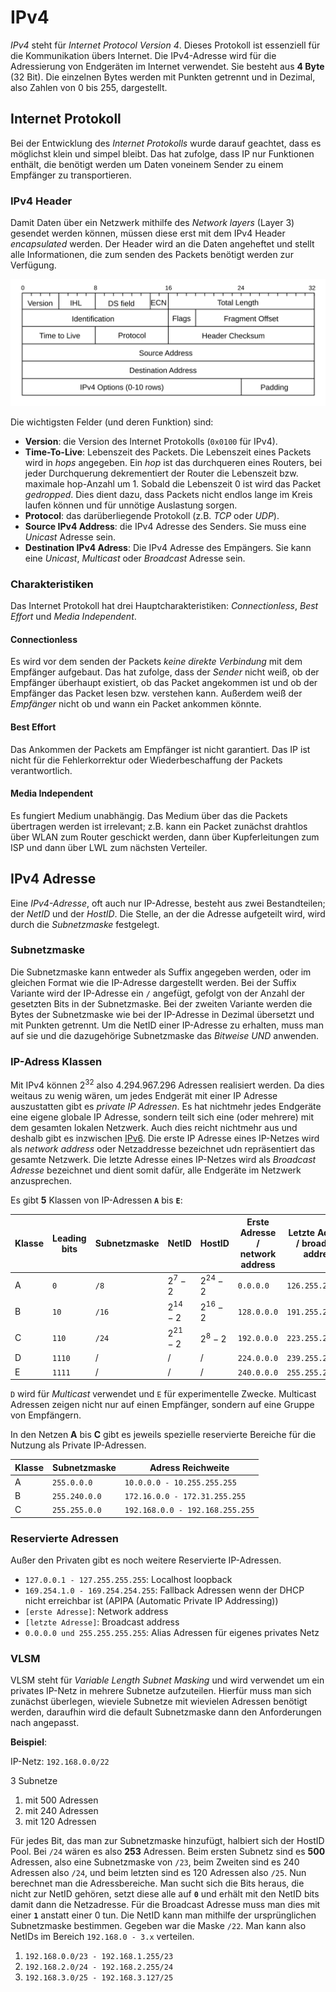 # IPv4

*IPv4* steht für *Internet Protocol Version 4*. Dieses Protokoll ist essenziell für die Kommunikation übers Internet. Die IPv4-Adresse wird für die Adressierung von Endgeräten im Internet verwendet. Sie besteht aus **4 Byte** (32 Bit). Die einzelnen Bytes werden mit Punkten getrennt und in Dezimal, also Zahlen von 0 bis 255, dargestellt.

## Internet Protokoll

Bei der Entwicklung des *Internet Protokolls* wurde darauf geachtet, dass es möglichst klein und simpel bleibt. Das hat zufolge, dass IP nur Funktionen enthält, die benötigt werden um Daten voneinem Sender zu einem Empfänger zu transportieren.

### IPv4 Header

Damit Daten über ein Netzwerk mithilfe des *Network layers* (Layer 3) gesendet werden können, müssen diese erst mit dem IPv4 Header *encapsulated* werden. Der Header wird an die Daten angeheftet und stellt alle Informationen, die zum senden des Packets benötigt werden zur Verfügung.

![IPv4 Header](../assets/LTI-diagrams-ipv4header.svg)

Die wichtigsten Felder (und deren Funktion) sind:
- **Version**: die Version des Internet Protokolls (`0x0100` für IPv4).
- **Time-To-Live**: Lebenszeit des Packets. Die Lebenszeit eines Packets wird in *hops* angegeben. Ein *hop* ist das durchqueren eines Routers, bei jeder Durchquerung dekrementiert der Router die Lebenszeit bzw. maximale hop-Anzahl um 1. Sobald die Lebenszeit 0 ist wird das Packet *gedropped*. Dies dient dazu, dass Packets nicht endlos lange im Kreis laufen können und für unnötige Auslastung sorgen.
- **Protocol**: das darüberliegende Protokoll (z.B. *TCP* oder *UDP*).
- **Source IPv4 Address**: die IPv4 Adresse des Senders. Sie muss eine *Unicast* Adresse sein.
- **Destination IPv4 Adress**: Die IPv4 Adresse des Empängers. Sie kann eine *Unicast*, *Multicast* oder *Broadcast* Adresse sein.

### Charakteristiken

Das Internet Protokoll hat drei Hauptcharakteristiken: *Connectionless*, *Best Effort* und *Media Independent*. 

#### Connectionless

Es wird vor dem senden der Packets *keine direkte Verbindung* mit dem Empfänger aufgebaut. Das hat zufolge, dass der *Sender* nicht weiß, ob der Empfänger überhaupt existiert, ob das Packet angekommen ist und ob der Empfänger das Packet lesen bzw. verstehen kann. Außerdem weiß der *Empfänger* nicht ob und wann ein Packet ankommen könnte.

#### Best Effort

Das Ankommen der Packets am Empfänger ist nicht garantiert. Das IP ist nicht für die Fehlerkorrektur oder Wiederbeschaffung der Packets verantwortlich.

#### Media Independent

Es fungiert Medium unabhängig. Das Medium über das die Packets übertragen werden ist irrelevant; z.B. kann ein Packet zunächst drahtlos über WLAN zum Router geschickt werden, dann über Kupferleitungen zum ISP und dann über LWL zum nächsten Verteiler.

## IPv4 Adresse

Eine *IPv4-Adresse*, oft auch nur IP-Adresse, besteht aus zwei Bestandteilen; der *NetID* und der *HostID*. Die Stelle, an der die Adresse aufgeteilt wird, wird durch die *Subnetzmaske* festgelegt.

### Subnetzmaske

Die Subnetzmaske kann entweder als Suffix angegeben werden, oder im gleichen Format wie die IP-Adresse dargestellt werden. Bei der Suffix Variante wird der IP-Adresse ein `/` angefügt, gefolgt von der Anzahl der gesetzten Bits in der Subnetzmaske. Bei der zweiten Variante werden die Bytes der Subnetzmaske wie bei der IP-Adresse in Dezimal übersetzt und mit Punkten getrennt. Um die NetID einer IP-Adresse zu erhalten, muss man auf sie und die dazugehörige Subnetzmaske das *Bitweise UND* anwenden.

### IP-Adress Klassen

Mit IPv4 können $2^{32}$ also $4.294.967.296$ Adressen realisiert werden. Da dies weitaus zu wenig wären, um jedes Endgerät mit einer IP Adresse auszustatten gibt es *private IP Adressen*. Es hat nichtmehr jedes Endgeräte eine eigene globale IP Adresse, sondern teilt sich eine (oder mehrere) mit dem gesamten lokalen Netzwerk. Auch dies reicht nichtmehr aus und deshalb gibt es inzwischen [IPv6](/netzwerke/ipv6). Die erste IP Adresse eines IP-Netzes wird als *network address* oder Netzaddresse bezeichnet udn repräsentiert das gesamte Netzwerk. Die letzte Adresse eines IP-Netzes wird als *Broadcast Adresse* bezeichnet und dient somit dafür, alle Endgeräte im Netzwerk anzusprechen.

Es gibt **5** Klassen von IP-Adressen **`A`** bis **`E`**:

| Klasse | Leading bits | Subnetzmaske | NetID | HostID | Erste Adresse / network address | Letzte Adresse / broadcast address |
| ------ | ------------ | ------------ | ----- | ------ | ------------------------------- | ---------------------------------- |
| A | `0`    | `/8`  | $2^7-2$    | $2^{24}-2$ | `0.0.0.0`   | `126.255.255.255` |
| B | `10`   | `/16` | $2^{14}-2$ | $2^{16}-2$ | `128.0.0.0` | `191.255.255.255` |
| C | `110`  | `/24` | $2^{21}-2$ | $2^8-2$    | `192.0.0.0` | `223.255.255.255` |
| D | `1110` | /     | /          | /          | `224.0.0.0` | `239.255.255.255` |
| E | `1111` | /     | /          | /          | `240.0.0.0` | `255.255.255.255` |

`D` wird für *Multicast* verwendet und `E` für experimentelle Zwecke. Multicast Adressen zeigen nicht nur auf einen Empfänger, sondern auf eine Gruppe von Empfängern.

In den Netzen **A** bis **C** gibt es jeweils spezielle reservierte Bereiche für die Nutzung als Private IP-Adressen.

| Klasse | Subnetzmaske  | Adress Reichweite               |
| ------ | ------------- | ------------------------------- |
| A      | `255.0.0.0`   | `10.0.0.0 - 10.255.255.255`     |
| B      | `255.240.0.0` | `172.16.0.0 - 172.31.255.255`   |
| C      | `255.255.0.0` | `192.168.0.0 - 192.168.255.255` |

### Reservierte Adressen

Außer den Privaten gibt es noch weitere Reservierte IP-Adressen.

- `127.0.0.1 - 127.255.255.255`: Localhost loopback
- `169.254.1.0 - 169.254.254.255`: Fallback Adressen wenn der DHCP nicht erreichbar ist (APIPA (Automatic Private IP Addressing))
- `[erste Adresse]`: Network address
- `[letzte Adresse]`: Broadcast address
- `0.0.0.0 und 255.255.255.255`: Alias Adressen für eigenes privates Netz

### VLSM

VLSM steht für *Variable Length Subnet Masking* und wird verwendet um ein privates IP-Netz in mehrere Subnetze aufzuteilen. Hierfür muss man sich zunächst überlegen, wieviele Subnetze mit wievielen Adressen benötigt werden, daraufhin wird die default Subnetzmaske dann den Anforderungen nach angepasst.

**Beispiel**:

IP-Netz: `192.168.0.0/22`

3 Subnetze

1. mit 500 Adressen
2. mit 240 Adressen
3. mit 120 Adressen

Für jedes Bit, das man zur Subnetzmaske hinzufügt, halbiert sich der HostID Pool. Bei `/24` wären es also **253** Adressen. Beim ersten Subnetz sind es **500** Adressen, also eine Subnetzmaske von `/23`, beim Zweiten sind es 240 Adressen also `/24`, und beim letzten sind es 120 Adressen also `/25`.
Nun berechnet man die Adressbereiche. Man sucht sich die Bits heraus, die nicht zur NetID gehören, setzt diese alle auf **`0`** und erhält mit den NetID bits damit dann die Netzadresse. Für die Broadcast Adresse muss man dies mit einer **`1`** anstatt einer 0 tun. Die NetID kann man mithilfe der ursprünglichen Subnetzmaske bestimmen. Gegeben war die Maske `/22`. Man kann also NetIDs im Bereich `192.168.0 - 3.x` verteilen.

1. `192.168.0.0/23 - 192.168.1.255/23 `
2. `192.168.2.0/24 - 192.168.2.255/24`
3. `192.168.3.0/25 - 192.168.3.127/25`
